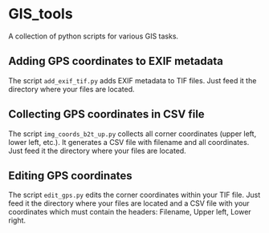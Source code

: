 # GIS_tools
A collection of python scripts for various GIS tasks. 

## Adding GPS coordinates to EXIF metadata
The script `add_exif_tif.py` adds EXIF metadata to TIF files. Just feed it the directory where your files are located. 

## Collecting GPS coordinates in CSV file
The script `img_coords_b2t_up.py` collects all corner coordinates (upper left, lower left, etc.). It generates a CSV file with filename and all coordinates. Just feed it the directory where your files are located.  

## Editing GPS coordinates
The script `edit_gps.py` edits the corner coordinates within your TIF file. Just feed it the directory where your files are located and a CSV file with your coordinates which must contain the headers: Filename, Upper left, Lower right.

